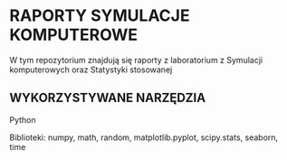 # RAPORTY SYMULACJE KOMPUTEROWE
W tym repozytorium znajdują się raporty z laboratorium z Symulacji komputerowych oraz Statystyki stosowanej

## WYKORZYSTYWANE NARZĘDZIA
Python

Biblioteki: numpy, math, random, matplotlib.pyplot, scipy.stats, seaborn, time
